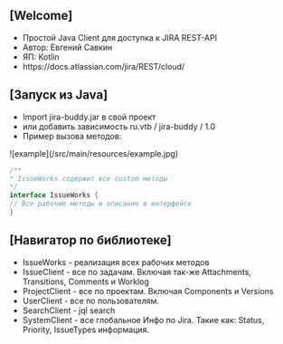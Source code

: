 ## [Welcome]
<ul>
    <li>Простой Java Client для доступка к JIRA REST-API</li>
    <li>Автор: Евгений Савкин</li>
    <li>ЯП: Kotlin</li>
    <li>https://docs.atlassian.com/jira/REST/cloud/</li>
</ul>

## [Запуск из Java]
<ul>
    <li>Import jira-buddy.jar в свой проект</li>
    <li>или добавить зависимость ru.vtb / jira-buddy / 1.0  </li>
    <li>Пример вызова методов:  </li>
</ul>
![example](/src/main/resources/example.jpg)

```kotlin
/**
* IssueWorks содержит все custom методы
*/
interface IssueWorks {
// Все рабочие методы и описание в интерфейсе
}
```
## [Навигатор по библиотеке]

* IssueWorks - реализация всех рабочих методов
* IssueClient - все по задачам. Включая так-же Attachments, Transitions, Comments и Worklog
* ProjectClient - все по проектам. Включая Components и Versions
* UserClient - все по пользователям.
* SearchClient - jql search
* SystemClient - все глобальное Инфо по Jira. Такие как: Status, Priority, IssueTypes информация.

